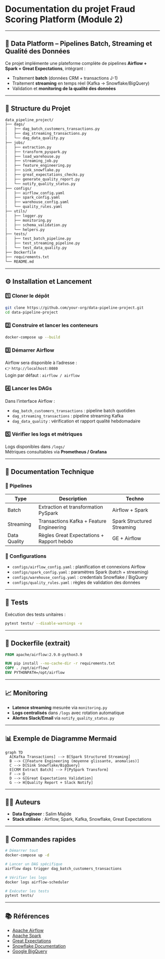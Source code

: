 # Documentation du projet Fraud Scoring Platform (Module 2)
---
## 🚀 Data Platform – Pipelines Batch, Streaming et Qualité des Données

Ce projet implémente une plateforme complète de pipelines **Airflow + Spark + Great Expectations**, intégrant :
- Traitement **batch** (données CRM + transactions J-1)
- Traitement **streaming** en temps réel (Kafka → Snowflake/BigQuery)
- Validation et **monitoring de la qualité des données**

---

## 📂 Structure du Projet

```bash
data_pipeline_project/
├── dags/
│   ├── dag_batch_customers_transactions.py
│   ├── dag_streaming_transactions.py
│   └── dag_data_quality.py
├── jobs/
│   ├── extraction.py
│   ├── transform_pyspark.py
│   ├── load_warehouse.py
│   ├── streaming_job.py
│   ├── feature_engineering.py
│   ├── sink_snowflake.py
│   ├── great_expectations_checks.py
│   ├── generate_quality_report.py
│   └── notify_quality_status.py
├── configs/
│   ├── airflow_config.yaml
│   ├── spark_config.yaml
│   ├── warehouse_config.yaml
│   └── quality_rules.yaml
├── utils/
│   ├── logger.py
│   ├── monitoring.py
│   ├── schema_validation.py
│   └── helpers.py
├── tests/
│   ├── test_batch_pipeline.py
│   ├── test_streaming_pipeline.py
│   └── test_data_quality.py
├── Dockerfile
├── requirements.txt
└── README.md
```

---

## ⚙️ Installation et Lancement

### 1️⃣ Cloner le dépôt

```bash
git clone https://github.com/your-org/data-pipeline-project.git
cd data-pipeline-project
```

### 2️⃣ Construire et lancer les conteneurs

```bash
docker-compose up --build
```

### 3️⃣ Démarrer Airflow

Airflow sera disponible à l’adresse :  
👉 `http://localhost:8080`  
Login par défaut : `airflow / airflow`

### 4️⃣ Lancer les DAGs

Dans l’interface Airflow :
- `dag_batch_customers_transactions` : pipeline batch quotidien  
- `dag_streaming_transactions` : pipeline streaming Kafka  
- `dag_data_quality` : vérification et rapport qualité hebdomadaire  

### 5️⃣ Vérifier les logs et métriques

Logs disponibles dans `/logs/`  
Métriques consultables via **Prometheus / Grafana**

---

## 📘 Documentation Technique

### 🔹 Pipelines

| Type | Description | Techno |
|------|--------------|--------|
| Batch | Extraction et transformation PySpark | Airflow + Spark |
| Streaming | Transactions Kafka + Feature Engineering | Spark Structured Streaming |
| Data Quality | Règles Great Expectations + Rapport hebdo | GE + Airflow |

### 🔹 Configurations

- `configs/airflow_config.yaml` : planification et connexions Airflow  
- `configs/spark_config.yaml` : paramètres Spark (batch + streaming)  
- `configs/warehouse_config.yaml` : credentials Snowflake / BigQuery  
- `configs/quality_rules.yaml` : règles de validation des données  

---

## 🧪 Tests

Exécution des tests unitaires :

```bash
pytest tests/ --disable-warnings -v
```

---

## 🧱 Dockerfile (extrait)

```Dockerfile
FROM apache/airflow:2.9.0-python3.9

RUN pip install --no-cache-dir -r requirements.txt
COPY . /opt/airflow/
ENV PYTHONPATH=/opt/airflow
```

---

## 📈 Monitoring

- **Latence streaming** mesurée via `monitoring.py`
- **Logs centralisés** dans `/logs` avec rotation automatique
- **Alertes Slack/Email** via `notify_quality_status.py`

---

## 📊 Exemple de Diagramme Mermaid

```mermaid
graph TD
  A[Kafka Transactions] --> B[Spark Structured Streaming]
  B --> C[Feature Engineering (moyenne glissante, anomalies)]
  C --> D[Sink Snowflake/BigQuery]
  E[CRM Extract Batch] --> F[PySpark Transform]
  F --> D
  D --> G[Great Expectations Validation]
  G --> H[Quality Report + Slack Notify]
```

---

## 👨‍💻 Auteurs

- **Data Engineer** : Salim Majide  
- **Stack utilisée** : Airflow, Spark, Kafka, Snowflake, Great Expectations

---

## 🏁 Commandes rapides

```bash
# Démarrer tout
docker-compose up -d

# Lancer un DAG spécifique
airflow dags trigger dag_batch_customers_transactions

# Vérifier les logs
docker logs airflow-scheduler

# Exécuter les tests
pytest tests/
```

---

## 📚 Références

- [Apache Airflow](https://airflow.apache.org/)
- [Apache Spark](https://spark.apache.org/)
- [Great Expectations](https://greatexpectations.io/)
- [Snowflake Documentation](https://docs.snowflake.com/)
- [Google BigQuery](https://cloud.google.com/bigquery)
